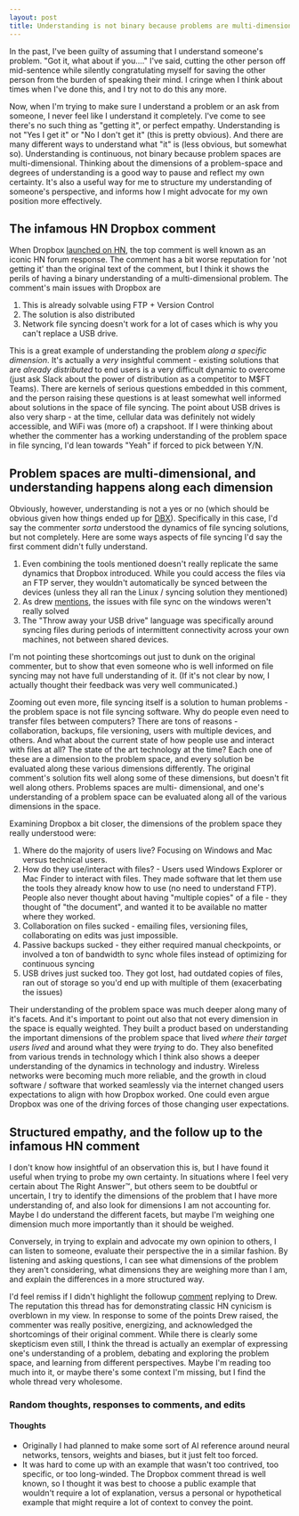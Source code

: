 ```yaml
---
layout: post
title: Understanding is not binary because problems are multi-dimensional
---
```

In the past, I've been guilty of assuming that I understand someone's problem. "Got it, what about if you...." I've said, cutting the other person off mid-sentence while silently congratulating myself for saving the other person from the burden of speaking their mind. I cringe when I think about times when I've done this, and I try not to do this any more.

Now, when I'm trying to make sure I understand a problem or an ask from someone, I never feel like I understand it completely. I've come to see there's no such thing as "getting it", or perfect empathy. Understanding is not "Yes I get it" or "No I don't get it" (this is pretty obvious). And there are many different ways to understand what "it" is (less obvious, but somewhat so). Understanding is continuous, not binary because problem spaces are multi-dimensional. Thinking about the dimensions of a problem-space and degrees of understanding is a good way to pause and reflect my own certainty. It's also a useful way for me to structure my understanding of someone's perspective, and informs how I might advocate for my own position more effectively.

## The infamous HN Dropbox comment

When Dropbox [launched on HN](https://news.ycombinator.com/item?id=8863), the top comment is well known as an iconic HN forum response. The comment has a bit worse reputation for 'not getting it' than the original text of the comment, but I think it shows the perils of having a binary understanding of a multi-dimensional problem. The comment's main issues with Dropbox are

1. This is already solvable using FTP + Version Control
2. The solution is also distributed
3. Network file syncing doesn't work for a lot of cases which is why you can't replace a USB drive.

This is a great example of understanding the problem _along a specific dimension_. It's actually a _very_ insightful comment - existing solutions that are _already distributed_ to end users is a very difficult dynamic to overcome (just ask Slack about the power of distribution as a competitor to M$FT Teams). There are kernels of serious questions embedded in this comment, and the person raising these questions is at least somewhat well informed about solutions in the space of file syncing. The point about USB drives is also very sharp - at the time, cellular data was definitely not widely accessible, and WiFi was (more of) a crapshoot. If I were thinking about whether the commenter has a working understanding of the problem space in file syncing, I'd lean towards "Yeah" if forced to pick between Y/N.

## Problem spaces are multi-dimensional, and understanding happens along each dimension

Obviously, however, understanding is not a yes or no (which should be obvious given how things ended up for [DBX](https://www.google.com/finance/quote/DBX:NASDAQ)). Specifically in this case, I'd say the commenter _sorta_ understood the dynamics of file syncing solutions, but not completely. Here are some ways aspects of file syncing I'd say the first comment didn't fully understand.

1. Even combining the tools mentioned doesn't really replicate the same dynamics that Dropbox introduced. While you could access the files via an FTP server, they wouldn't automatically be synced between the devices (unless they all ran the Linux / syncing solution they mentioned)
2. As drew [mentions](https://news.ycombinator.com/item?id=9272), the issues with file sync on the windows weren't really solved
3. The "Throw away your USB drive" language was specifically around syncing files during periods of intermittent connectivity across your own machines, not between shared devices.

I'm not pointing these shortcomings out just to dunk on the original commenter, but to show that even someone who is well informed on file syncing may not have full understanding of it. (If it's not clear by now, I actually thought their feedback was very well communicated.)

Zooming out even more, file syncing itself is a solution to human problems - the problem space is not file syncing software. Why do people even need to transfer files between computers? There are tons of reasons - collaboration, backups, file versioning, users with multiple devices, and others. And what about the current state of how people use and interact with files at all? The state of the art technology at the time? Each one of these are a dimension to the problem space, and every solution be evaluated along these various dimensions differently. The original comment's solution fits well along some of these dimensions, but doesn't fit well along others. Problems spaces are multi- dimensional, and one's understanding of a problem space can be evaluated along all of the various dimensions in the space. 

Examining Dropbox a bit closer, the dimensions of the problem space they really understood were:
1. Where do the majority of users live? Focusing on Windows and Mac versus technical users.
2. How do they use/interact with files? - Users used Windows Explorer or Mac Finder to interact with files. They made software that let them use the tools they already know how to use (no need to understand FTP). People also never thought about having "multiple copies" of a file - they thought of "the document", and wanted it to be available no matter where they worked.
3. Collaboration on files sucked - emailing files, versioning files, collaborating on edits was just impossible.
4. Passive backups sucked - they either required manual checkpoints, or involved a ton of bandwidth to sync whole files instead of optimizing for continuous syncing
5. USB drives just sucked too. They got lost, had outdated copies of files, ran out of storage so you'd end up with multiple of them (exacerbating the issues)

Their understanding of the problem space was much deeper along many of it's facets. And it's important to point out also that not every dimension in the space is equally weighted. They built a product based on understanding the important dimensions of the problem space that lived _where their target users lived_ and around what they were _trying_ to do. They also benefited from various trends in technology which I think also shows a deeper understanding of the dynamics in technology and industry. Wireless networks were becoming much more reliable, and the growth in cloud software / software that worked seamlessly via the internet changed users expectations to align with how Dropbox worked. One could even argue Dropbox was one of the driving forces of those changing user expectations.

## Structured empathy, and the follow up to the infamous HN comment

I don't know how insightful of an observation this is, but I have found it useful when trying to probe my own certainty. In situations where I feel very certain about The Right Answer™️, but others seem to be doubtful or uncertain, I try to identify the dimensions of the problem that I have more understanding of, and also look for dimensions I am not accounting for. Maybe I do understand the different facets, but maybe I'm weighing one dimension much more importantly than it should be weighed. 

Conversely, in trying to explain and advocate my own opinion to others, I can listen to someone, evaluate their perspective the in a similar fashion. By listening and asking questions, I can see what dimensions of the problem they aren't considering, what dimensions they are weighing more than I am, and explain the differences in a more structured way.

I'd feel remiss if I didn't highlight the followup [comment](https://news.ycombinator.com/item?id=9479) replying to Drew. The reputation this thread has for demonstrating classic HN cynicism is overblown in my view. In response to some of the points Drew raised, the commenter was really positive, energizing, and acknowledged the shortcomings of their original comment. While there is clearly some skepticism even still, I think the thread is actually an exemplar of expressing one's understanding of a problem, debating and exploring the problem space, and learning from different perspectives. Maybe I'm reading too much into it, or maybe there's some context I'm missing, but I find the whole thread very wholesome.

### Random thoughts, responses to comments, and edits

#### Thoughts
* Originally I had planned to make some sort of AI reference around neural networks, tensors, weights and biases, but it just felt too forced.
* It was hard to come up with an example that wasn't too contrived, too specific, or too long-winded. The Dropbox comment thread is well known, so I thought it was best to choose a public example that wouldn't require a lot of explanation, versus a personal or hypothetical example that might require a lot of context to convey the point.

